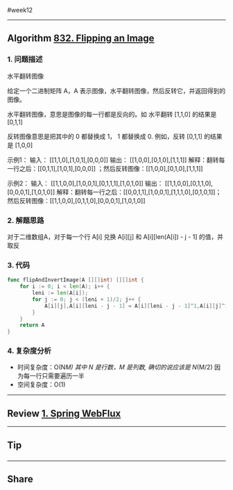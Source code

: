 #week12

---

## Algorithm [832. Flipping an Image](https://leetcode.com/problems/flipping-an-image/)
### 1. 问题描述
水平翻转图像

给定一个二进制矩阵 A，A 表示图像，水平翻转图像，然后反转它，并返回得到的图像。

水平翻转图像，意思是图像的每一行都是反向的。如 水平翻转 [1,1,0] 的结果是 [0,1,1]

反转图像意思是把其中的 0 都替换成 1， 1 都替换成 0. 例如，反转 [0,1,1] 的结果是 [1,0,0]

示例1：
输入： [[1,1,0],[1,0,1],[0,0,0]]
输出： [[1,0,0],[0,1,0],[1,1,1]]
解释：翻转每一行之后：[[0,1,1],[1,0,1],[0,0,0]]
；然后反转图像：[[1,0,0],[0,1,0],[1,1,1]]

示例2：
输入： [[1,1,0,0],[1,0,0,1],[0,1,1,1],[1,0,1,0]]
输出： [[1,1,0,0],[0,1,1,0],[0,0,0,1],[1,0,1,0]]
解释：翻转每一行之后：[[0,0,1,1],[1,0,0,1],[1,1,1,0],[0,1,0,1]]；
然后反转图像：[[1,1,0,0],[0,1,1,0],[0,0,0,1],[1,0,1,0]]

### 2. 解题思路
对于二维数组A，对于每一个行 A[i] 兑换 A[i][j] 和 A[i][len(A[i]) - j - 1] 的值，并取反

### 3. 代码
```go
func flipAndInvertImage(A [][]int) [][]int {
	for i := 0; i < len(A); i++ {
		leni := len(A[i]);
		for j := 0; j < (leni + 1)/2; j++ {
			A[i][j],A[i][leni - j - 1] = A[i][leni - j - 1]^1,A[i][j]^1
		}
	}
	return A
}
```
### 4. 复杂度分析
* 时间复杂度：O(N*M) 其中 N 是行数，M 是列数, 确切的说应该是 N*(M/2) 因为每一行只需要遍历一半
* 空间复杂度：O(1)

---

## Review [1. Spring WebFlux](https://docs.spring.io/spring/docs/current/spring-framework-reference/web-reactive.html#webflux)

---

## Tip

### 

---
    
## Share
### 

